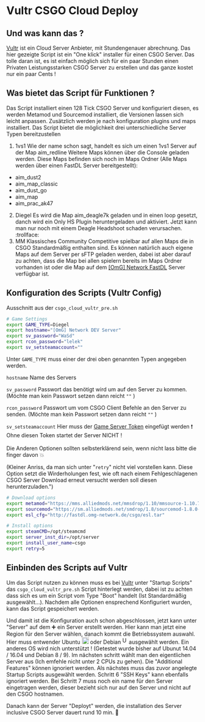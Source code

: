 # Vultr CSGO Cloud Deploy

## Und was kann das ?

[Vultr](https://vultr.com) ist ein Cloud Server Anbieter, mit Stundengenauer abrechnung. Das hier gezeigte Script ist ein "One klick" installer für einen CSGO Server.
Das tolle daran ist, es ist einfach möglich sich für ein paar Stunden einen Privaten Leistungsstarken CSGO Server zu erstellen und das ganze kostet nur ein paar Cents !

## Was bietet das Script für Funktionen ?

Das Script installiert einen 128 Tick CSGO Server und konfiguriert diesen, es werden Metamod und Sourcemod installiert, die Versionen lassen sich leicht anpassen. Zusätzlich werden je nach konfiguration plugins und maps installiert.
Das Script bietet die möglichkeit drei unterschiedliche Server Typen bereitzustellen

1. 1vs1 Wie der name schon sagt, handelt es sich um einen 1vs1 Server auf der Map aim_redline Weitere Maps können über die Console geladen werden. Diese Maps befinden sich noch im Maps Ordner (Alle Maps werden über einen FastDL Server bereitgestellt):
+ aim_dust2
+ aim_map_classic
+ aim_dust_go
+ aim_map
+ aim_prac_ak47

2. Diegel Es wird die Map aim_deagle7k geladen und in einen loop gesetzt, danch wird ein Only HS Plugin heruntergeladen und aktiviert. Jetzt kann man nur noch mit einem Deagle Headshoot schaden verursachen. :trollface:
3. MM Klassisches Community Competitive spielbar auf allen Maps die in CSGO Standardmäßig enthalten sind. Es können natürlich auch eigene Maps auf dem Server per sFTP geladen werden, dabei ist aber darauf zu achten, dass die Map bei allen spielern bereits im Maps Ordner vorhanden ist oder die Map auf dem [[OmG] Network FastDL](http://fastdl.omg-network.de/csgo/csgo/maps) Server verfügbar ist.

## Konfiguration des Scripts (Vultr Config)

Ausschnitt aus der <code>csgo_cloud_vultr_pre.sh</code>

```bash
# Game Settings
export GAME_TYPE=Diegel
export hostname="[OmG] Network DEV Server"
export sv_password="WaSd"
export rcon_password="lelek"
export sv_setsteamaccount=""
```
Unter <code>GAME_TYPE</code> muss einer der drei oben genannten Typen angegeben werden.<p>
<code>hostname</code> Name des Servers<p>
<code>sv_password</code> Passwort das benötigt wird um auf den Server zu kommen. (Möchte man kein Passwort setzen dann reicht <code>""</code> )<p>
<code>rcon_password</code> Passwort um vom CSGO Client Befehle an den Server zu senden. (Möchte man kein Passwort setzen dann reicht <code>""</code> )<p>
<code>sv_setsteamaccount</code> Hier muss der [Game Server Token](https://steamcommunity.com/dev/managegameservers?l=german) eingefügt werden :heavy_exclamation_mark: Ohne diesen Token startet der Server NICHT !
<br></br>
Die Anderen Optionen sollten selbsterklärend sein, wenn nicht lass bitte die finger davon :boom:<p>
(Kleiner Anriss, da man sich unter "<code>retry</code>" nicht viel vorstellen kann. Diese Option setzt die Wirderholungen fest, wie oft nach einem Fehlgeschlagenen CSGO Server Download erneut versucht werden soll diesen herunterzuladen.") 
```bash
# Download options
export metamod="https://mms.alliedmods.net/mmsdrop/1.10/mmsource-1.10.7-git961-linux.tar.gz"
export sourcemod="https://sm.alliedmods.net/smdrop/1.8/sourcemod-1.8.0-git6040-linux.tar.gz"
export esl_cfg="http://fastdl.omg-network.de/csgo/esl.tar"

# Install options
export steamCMD=/opt/steamcmd
export server_inst_dir=/opt/server
export install_user_name=csgo
export retry=5
```
## Einbinden des Scripts auf Vultr

Um das Script nutzen zu können muss es bei [Vultr](https://vultr.com) unter "Startup Scripts" das <code>csgo_cloud_vultr_pre.sh</code> Script hinterlegt werden, dabei ist zu achten dass sich es um ein Script vom Type "Boot" handelt (Ist Standardmäßig ausgewählt...). Nachdem alle Optionen ensprechend Konfiguriert wurden, kann das Script gespeichert werden.

Und damit ist die Konfiguration auch schon abgeschlossen, jetzt kann unter "Server" auf dem :heavy_plus_sign: ein Server erstellt werden. Hier kann man jetzt eine Region für den Server wählen, danach kommt die Betriebssystem auswahl. Hier muss entwender Ubuntu <img src="https://assets.ubuntu.com/v1/29985a98-ubuntu-logo32.png" alt="Ubuntu" width="18" height="18"/> oder Debian <img src="https://www.debian.org/logos/openlogo-nd-25.png" alt="Ubuntu" width="13" height="18"/> ausgewählt werden. Ein anderes OS wird nich unterstützt ! (Getestet wurde bisher auf Ubunut 14.04 / 16.04 und Debian 8 / 9). Im nächsten schritt wählt man den eigentlichen Server aus (Ich emfehle nicht unter 2 CPUs zu gehen). Die "Additional Features" können ignoriert werden. Als nächstes muss das zuvor angelegte Startup Scripts ausgewählt werden. Schritt 6 "SSH Keys" kann ebenfalls ignoriert werden. Bei Schritt 7 muss noch ein name für den Server eingetragen werden, dieser bezieht sich nur auf den Server und nicht auf den CSGO hostnamen.

Danach kann der Server "Deployt" werden, die installation des Server inclusive CSGO Server dauert rund 10 min. :grimacing:
